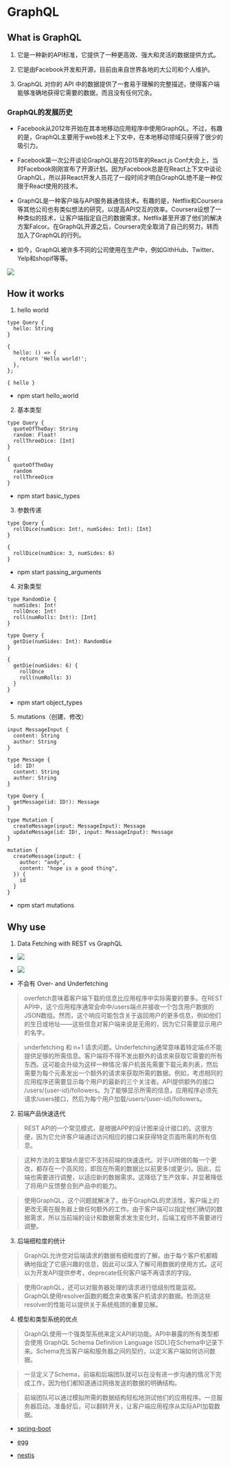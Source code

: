 # GraphQL
## What is GraphQL
1. 它是一种新的API标准，它提供了一种更高效、强大和灵活的数据提供方式。

2. 它是由Facebook开发和开源，目前由来自世界各地的大公司和个人维护。

3. GraphQL 对你的 API 中的数据提供了一套易于理解的完整描述，使得客户端能够准确地获得它需要的数据，而且没有任何冗余。

### GraphQL的发展历史

* Facebook从2012年开始在其本地移动应用程序中使用GraphQL。不过，有趣的是，GraphQL主要用于web技术上下文中，在本地移动领域只获得了很少的吸引力。

* Facebook第一次公开谈论GraphQL是在2015年的React.js Conf大会上，当时Facebook刚刚宣布了开源计划。因为Facebook总是在React上下文中谈论GraphQL，所以非React开发人员花了一段时间才明白GraphQL绝不是一种仅限于React使用的技术。

* GraphQL是一种客户端与API服务器通信技术。有趣的是，Netflix和Coursera等其他公司也有类似想法的研究，以提高API交互的效率。Coursera设想了一种类似的技术，让客户端指定自己的数据需求，Netflix甚至开源了他们的解决方案Falcor。在GraphQL开源之后，Coursera完全取消了自己的努力，转而加入了GraphQL的行列。

* 如今，GraphQL被许多不同的公司使用在生产中，例如GithHub、Twitter、Yelp和shopif等等。

![](graphql1.png)

## How it works

1. hello world
```
type Query {
  hello: String
}
```

```
{
  hello: () => {
    return 'Hello world!';
  },
};
```


```
{ hello }
```

* npm start hello_world


2. 基本类型
```
type Query {
  quoteOfTheDay: String
  random: Float!
  rollThreeDice: [Int]
}
```

```
{
  quoteOfTheDay
  random
  rollThreeDice
}
```

* npm start basic_types

3. 参数传递
```
type Query {
  rollDice(numDice: Int!, numSides: Int): [Int]
}
```

```
{
  rollDice(numDice: 3, numSides: 6)
}
```

* npm start passing_arguments

4. 对象类型
```
type RandomDie {
  numSides: Int!
  rollOnce: Int!
  roll(numRolls: Int!): [Int]
}

type Query {
  getDie(numSides: Int): RandomDie
}
```

```
{
  getDie(numSides: 6) {
    rollOnce
    roll(numRolls: 3)
  }
}
```
* npm start object_types

5. mutations（创建、修改）
```
input MessageInput {
  content: String
  author: String
}

type Message {
  id: ID!
  content: String
  author: String
}

type Query {
  getMessage(id: ID!): Message
}

type Mutation {
  createMessage(input: MessageInput): Message
  updateMessage(id: ID!, input: MessageInput): Message
}
```

```
mutation {
  createMessage(input: {
    author: "andy",
    content: "hope is a good thing",
  }) {
    id
  }
}
```

* npm start mutations

## Why use
1. Data Fetching with REST vs GraphQL

* ![](graphql2.png)
* ![](graphql3.png)

* 不会有 Over- and Underfetching

> overfetch意味着客户端下载的信息比应用程序中实际需要的要多。在REST API中，这个应用程序通常会命中/users端点并接收一个包含用户数据的JSON数组。然而，这个响应可能包含关于返回用户的更多信息，例如他们的生日或地址——这些信息对客户端来说是无用的，因为它只需要显示用户的名字。


> underfetching 和 n+1 请求问题。Underfetching通常意味着特定端点不能提供足够的所需信息。客户端将不得不发出额外的请求来获取它需要的所有东西。这可能会升级为这样一种情况:客户机首先需要下载元素列表，然后需要为每个元素发出一个额外的请求来获取所需的数据。例如，考虑相同的应用程序还需要显示每个用户的最新的三个关注者。API提供额外的接口 /users/{user-id}/followers。为了能够显示所需的信息，应用程序必须先请求/users接口，然后为每个用户加载/users/{user-id}/followers。

2. 前端产品快速迭代

> REST API的一个常见模式，是根据APP的设计图来设计接口的。这很方便，因为它允许客户端通过访问相应的接口来获得特定页面所需的所有信息。

> 这种方法的主要缺点是它不支持前端的快速迭代。对于UI所做的每一个更改，都存在一个高风险，即现在所需的数据比以前更多(或更少)。因此，后端也需要进行调整，以适应新的数据需求。这降低了生产效率，并显著降低了将用户反馈整合到产品中的能力。

> 使用GraphQL，这个问题就解决了。由于GraphQL的灵活性，客户端上的更改无需在服务器上做任何额外的工作。由于客户端可以指定他们确切的数据需求，所以当前端的设计和数据需求发生变化时，后端工程师不需要进行调整。

3. 后端细粒度的统计

> GraphQL允许您对后端请求的数据有细粒度的了解。由于每个客户机都精确地指定了它感兴趣的信息，因此可以深入了解可用数据的使用方式。这可以为开发API提供参考，deprecate任何客户端不再请求的字段。

> 使用GraphQL，还可以对服务器处理的请求进行低级别性能监视。GraphQL使用resolver函数的概念来收集客户机请求的数据。检测这些resolver的性能可以提供关于系统瓶颈的重要见解。

4. 模型和类型系统的优点

> GraphQL使用一个强类型系统来定义API的功能。API中暴露的所有类型都会使用 GraphQL Schema Definition Language (SDL)在Schema中记录下来。Schema充当客户端和服务器之间的契约，以定义客户端如何访问数据。

> 一旦定义了Schema，前端和后端团队就可以在没有进一步沟通的情况下完成工作，因为他们都知道通过网络发送的数据的明确结构。

> 前端团队可以通过模拟所需的数据结构轻松地测试他们的应用程序。一旦服务器启动。准备好后，可以翻转开关，让客户端应用程序从实际API加载数据。


* [spring-boot](https://www.graphql-java.com/tutorials/getting-started-with-spring-boot/)

* [egg](https://github.com/eggjs/egg-graphql)

* [nestjs](https://docs.nestjs.com/graphql/resolvers-map)
